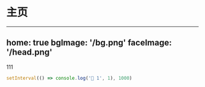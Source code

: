 # 主页 

---
home: true
bgImage: '/bg.png'
faceImage: '/head.png'
---

111

```javascript
setInterval(() => console.log('📑 1', 1), 1000)
```
